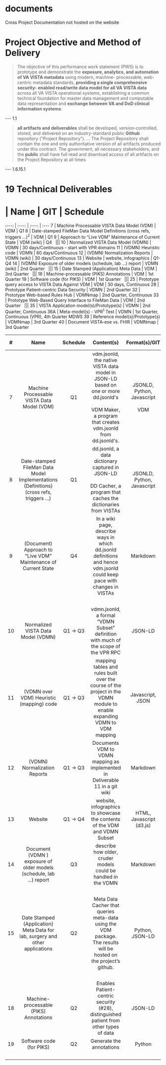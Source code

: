 # documents

Cross Project Documentation not hosted on the website

# Project Objective and Method of Delivery

> The objective of this performance work statement (PWS) is to prototype and demonstrate 
> the __exposure, analytics, and automation of VA VISTA metadata__ using modern, 
> machine- processable, web-centric metadata standards, __providing a single 
> comprehensive security- enabled read/write data model for all VA VISTA data__ 
> across all VA VISTA operational systems, establishing a common technical foundation
> for master data management and computable data representation and __exchange between 
> VA and DoD clinical information systems__.

--- 1.1

> __all artifacts and deliverables__ shall be developed, version-controlled, stored, and delivered on an industry-standard public __Github__ repository (“Project Repository”). ... The Project Repository shall contain the one and only authoritative version of all artifacts produced under this contract. The government, all necessary stakeholders, and the __public__ shall have full read and download access of all artifacts on the Project Repository at all times

--- 1.6.15.1

# 19 Technical Deliverables

 # | Name | GIT | Schedule
:---: | :---: | :---: | :---
7 | Machine Processable VISTA Data Model (VDM) | VDM | Q1
8 | Date-stamped FileMan Data Model Definitions (cross refs, triggers ...)<sup>2</sup> | VDM | Q1
9 | Approach to “Live VDM” Maintenance of Current State | VDM (wiki) | Q4
&nbsp; |||
10 | Normalized VISTA Data Model (VDMN) | VDMN | 30 days/Continuous - start with VPR domains
11 | (VDMN) Heuristic code | VDMN | 60 days/Continuous
12 | (VDMN) Normalization Reports | VDMN (wiki) | 30 days/Continuous
13 | Website | website, infographics | Q1-Q4
14 | (VDMN) Exposure of older models (schedule, lab ...) report | VDMN (wiki) | 2nd Quarter
&nbsp; |||
15 | Date Stamped (Application) Meta Data | VDM | 3rd Quarter 
&nbsp; |||
18 | Machine-processable (PIKS) Annotations | VDM | 1st Quarter
19 | Software code (for PIKS) | VDM | 1st Quarter
&nbsp; |||
25 | Prototype query access to VISTA Data Against VDM | VDM | 30 days, Continuous 
28 | Prototype Patient-centric Data Security | VDMN | 2nd Quarter
32 | Prototype Web-based Rules Hub | VDMNmap | 2nd Quarter, Continuous
33 | Prototype Web-Based Query Interface to FileMan Data | VDM | 2nd Quarter
&nbsp; |||
35 | VISTA Application model(s)/Prototype(s) | VDMN | 2nd Quarter, Continuous
36A | Meta-model(s) - VPR<sup>1</sup> Test | VDMN | 1st Quarter, Continuous (VPR), 4th Quarter MDWS
39 | Reference model(s)/Prototype(s) | VDMNmap | 3rd Quarter
40 | Document VISTA-ese vs. FHIR | VDMNmap | 3rd Quarter

\# | Name | Schedule | Content(s) | Format(s)/GIT | PWS Section | 
:---: | :---: | :---: | :---: | :---: | :--- 
7 | Machine Processable VISTA Data Model (VDM) | Q1 | vdm.jsonld, the native VISTA data model in JSON-LD based on one or more dd.jsonld's<br><br>VDM Maker, a program that creates vdm.jsonld from dd.jsonld's. | JSONLD, Python, Javascript <br><br>VDM | 5.3.1
8 | Date-stamped FileMan Data Model Implementations (Definitions) (cross refs, triggers ...) | Q1 | dd.jsonld, a data dictionary captured in JSON-LD<br><br>DD Cacher, a program that caches the dictionaries from VISTAs | JSONLD, Python, Javascript | 5.3.1
9 | (Document) Approach to “Live VDM” Maintenance of Current State | Q4 | In a wiki page, describe ways in which dd.jsonld definitions and hence vdm.jsonld could keep pace with changes in VISTAs | Markdown | 5.3.1
&nbsp; |||||
10 | Normalized VISTA Data Model (VDMN) | Q1 -> Q3 | vdmn.jsonld, a formal “VDMN Subset” definition with much of the scope of the VPR RPC | JSON-LD | 5.3.2
11 | (VDMN over VDM) Heuristic (mapping) code | Q1 -> Q3 | mapping tables and rules built over the course of the project in the VDMN module to enable expanding VDMN to VDM mapping | Javascript, JSON | 5.3.2
12 | (VDMN) Normalization Reports | Q1 -> Q3 | Documents VDM to VDMN mapping as implemented in Deliverable 11 in a git wiki | Markdown | 5.3.2
13 | Website | Q1 -> Q4 | website, infographics to showcase the contents of the VDM and VDMN Subset | HTML, Javascript (d3.js) | 5.3.2
14 | Document (VDMN ) exposure of older models (schedule, lab ...) report | Q3 | describe how older, cruder models could be handled in the VDMN | Markdown | 5.3.2
&nbsp; |||||
15 | Date Stamped (Application) Meta Data for lab, surgery and other applications | Q2 | Meta Data Cacher that queries meta-data using the VDM package. The results will be hosted on the project’s github. | Python, JSON-LD | 5.3.3
&nbsp; |||||
18 | Machine-processable (PIKS) Annotations | Q2 | Enables Patient-centric security (#28), distinguished patient from other types of data | JSON-LD | 5.3.4
19 | Software code (for PIKS) | Q2 | Generate the annotations | Python | 5.3.4
&nbsp; |||||





